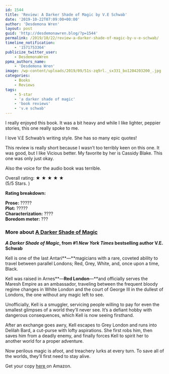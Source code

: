 ```yaml
---
id: 1544
title: 'Review: A Darker Shade of Magic by V.E Schwab'
date: '2019-10-22T07:09:00+00:00'
author: 'Desdemona Wren'
layout: post
guid: 'http://desdemonawren.blog/?p=1544'
permalink: /2019/10/22/review-a-darker-shade-of-magic-by-v-e-schwab/
timeline_notification:
    - '1571753364'
publicize_twitter_user:
    - DesdemonaWren
ppma_authors_name:
    - 'Desdemona Wren'
image: /wp-content/uploads/2019/09/51s-zq9rl._sx331_bo1204203200_.jpg
categories:
    - Books
    - Reviews
tags:
    - 5-star
    - 'a darker shade of magic'
    - 'book reviews'
    - 'v.e schwab'
---
```


I really enjoyed this book. It was a bit heavy and while I like lighter, peppier stories, this one really spoke to me.

I love V.E Schwab’s writing style. She has so many epic quotes!

This review is really short because I wasn’t too terribly keen on this one. It was good, but I like Vicious better. My favorite by her is Cassidy Blake. This one was only just okay.

Also the voice for the audio book was terrible.

Overall rating: ★ ★ ★ ★ ★   
(5/5 Stars. )

**Rating breakdown:**

**Prose:** ?????   
**Plot:** ?????   
**Characterization:**  ????   
**Boredom meter:** ???

### More about [A Darker Shade of Magic](https://www.amazon.com/gp/product/0765376466/ref=as_li_qf_asin_il_tl?ie=UTF8&tag=myblog7709-20&creative=9325&linkCode=as2&creativeASIN=0765376466&linkId=335b8506b2d3eb14fe751590bf176d51)

***A Darker Shade of Magic*, from #1 *New York Times* bestselling author V.E. Schwab**

Kell is one of the last Antari**―**magicians with a rare, coveted ability to travel between parallel Londons; Red, Grey, White, and, once upon a time, Black.

Kell was raised in Arnes**―**Red London**―**and officially serves the Maresh Empire as an ambassador, traveling between the frequent bloody regime changes in White London and the court of George III in the dullest of Londons, the one without any magic left to see.

Unofficially, Kell is a smuggler, servicing people willing to pay for even the smallest glimpses of a world they’ll never see. It’s a defiant hobby with dangerous consequences, which Kell is now seeing firsthand.

After an exchange goes awry, Kell escapes to Grey London and runs into Delilah Bard, a cut-purse with lofty aspirations. She first robs him, then saves him from a deadly enemy, and finally forces Kell to spirit her to another world for a proper adventure.

Now perilous magic is afoot, and treachery lurks at every turn. To save all of the worlds, they’ll first need to stay alive.

Get your copy [here ](https://www.amazon.com/gp/product/0765376466/ref=as_li_qf_asin_il_tl?ie=UTF8&tag=myblog7709-20&creative=9325&linkCode=as2&creativeASIN=0765376466&linkId=335b8506b2d3eb14fe751590bf176d51)on Amazon.